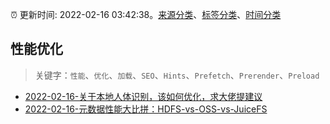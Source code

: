 :alarm_clock: 更新时间: 2022-02-16 03:42:38。[来源分类](../README.md)、[标签分类](../TAGS.md)、[时间分类](../TIMELINE.md)

## 性能优化


> 关键字：`性能`、`优化`、`加载`、`SEO`、`Hints`、`Prefetch`、`Prerender`、`Preload`



- [2022-02-16-关于本地人体识别，该如何优化，求大佬提建议](https://www.v2ex.com/t/834139) 
- [2022-02-16-元数据性能大比拼：HDFS-vs-OSS-vs-JuiceFS](https://toutiao.io/k/kdd5k5y) 